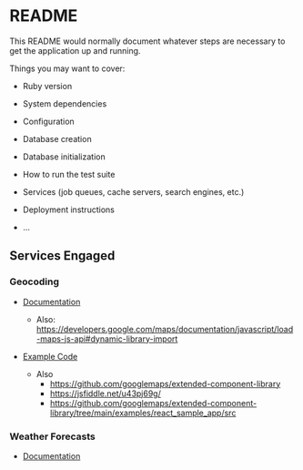 # README

This README would normally document whatever steps are necessary to get the
application up and running.

Things you may want to cover:

* Ruby version

* System dependencies

* Configuration

* Database creation

* Database initialization

* How to run the test suite

* Services (job queues, cache servers, search engines, etc.)

* Deployment instructions

* ...

## Services Engaged

### Geocoding

- [Documentation](https://developers.google.com/maps/documentation/places/web-service/autocomplete)
  - Also: https://developers.google.com/maps/documentation/javascript/load-maps-js-api#dynamic-library-import

- [Example Code](https://github.com/googlemaps/js-samples/blob/d0181aedb93364227da417c9d2765784d9333646/dist/samples/place-autocomplete-element/app/index.ts)
  - Also
    - https://github.com/googlemaps/extended-component-library
    - https://jsfiddle.net/u43pj69g/
    - https://github.com/googlemaps/extended-component-library/tree/main/examples/react_sample_app/src

### Weather Forecasts

- [Documentation](https://www.weather.gov/documentation/services-web-api)

